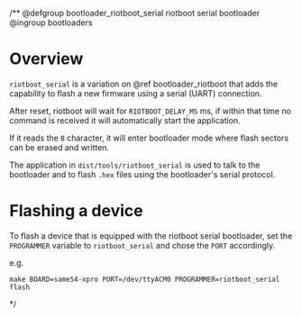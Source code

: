 /**
@defgroup    bootloader_riotboot_serial riotboot serial bootloader
@ingroup     bootloaders

# Overview
`riotboot_serial` is a variation on @ref bootloader_riotboot that adds the capability to flash
a new firmware using a serial (UART) connection.

After reset, riotboot will wait for `RIOTBOOT_DELAY_MS` ms, if within that time no command is
received it will automatically start the application.

If it reads the `B` character, it will enter bootloader mode where flash sectors can be erased
and written.

The application in `dist/tools/riotboot_serial` is used to talk to the bootloader and to flash
`.hex` files using the bootloader's serial protocol.

# Flashing a device
To flash a device that is equipped with the riotboot serial bootloader, set the `PROGRAMMER` variable
to `riotboot_serial` and chose the `PORT` accordingly.

e.g.

    make BOARD=same54-xpro PORT=/dev/ttyACM0 PROGRAMMER=riotboot_serial flash

*/
